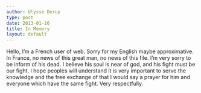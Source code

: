```yaml
---
author: Ulysse Deruy
type: post
date: 2013-01-16
title: In Memory
layout: default
---
```


Hello,
I’m a French user of web. Sorry for my English maybe approximative. In France, no news of this great man, no news of this file.
I’m very sorry to be inform of his dead. I believe his soul is near of god, and his fight must be our fight.
I hope peoples will understand it is very important to serve the knowledge and the free exchange of that
I would say a prayer for him and everyone  which have the same fight.
Very respectfully.
